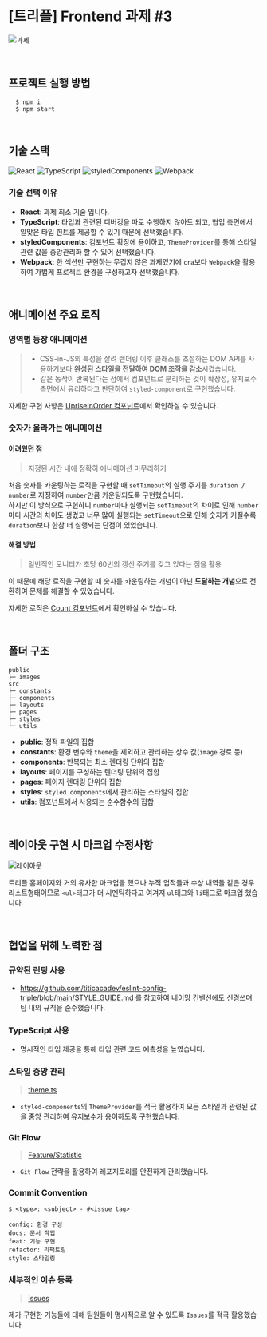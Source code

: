 # [트리플] Frontend 과제 #3
![과제](https://user-images.githubusercontent.com/87295692/174729988-0d704374-4901-4268-a7fe-e1bb34d8e993.gif)

<br />

## 프로젝트 실행 방법

```shell
  $ npm i
  $ npm start
```

<br />

## 기술 스택
<div style="display: inline-block;">
  <img alt="React" src ="https://img.shields.io/badge/React-61DAFB.svg?&style=for-the-badge&logo=React&logoColor=black" />
  <img alt="TypeScript" src ="https://img.shields.io/badge/typescript-3178C6.svg?&style=for-the-badge&logo=typescript&logoColor=white"/>
  <img alt="styledComponents" src ="https://img.shields.io/badge/styledComponents-DB7093.svg?&style=for-the-badge&logo=styledComponents&logoColor=white"/>
  <img alt="Webpack" src ="https://img.shields.io/badge/webpack-8DD6F9.svg?&style=for-the-badge&logo=webpack&logoColor=black"/>
</div>

### 기술 선택 이유

- **React**: 과제 최소 기술 입니다.
- **TypeScript**: 타입과 관련된 디버깅을 따로 수행하지 않아도 되고, 협업 측면에서 알맞은 타입 힌트를 제공할 수 있기 때문에 선택했습니다.
- **styledComponents**: 컴포넌트 확장에 용이하고, `ThemeProvider`를 통해 스타일 관련 값을 중앙관리화 할 수 있어 선택했습니다.
- **Webpack**: 한 섹션만 구현하는 무겁지 않은 과제였기에 `cra`보다 `Webpack`을 활용하여 가볍게 프로젝트 환경을 구성하고자 선택했습니다.

<br />

## 애니메이션 주요 로직

### 영역별 등장 애니메이션

> - CSS-in-JS의 특성을 살려 렌더링 이후 클래스를 조절하는 DOM API를 사용하기보다 **완성된 스타일을 전달하여 DOM 조작을 감소**시켰습니다.
> - 같은 동작이 반복된다는 점에서 컴포넌트로 분리하는 것이 확장성, 유지보수 측면에서 유리하다고 판단하여 `styled-component`로 구현했습니다.

자세한 구현 사항은 [UpriseInOrder 컴포넌트](https://github.com/sonwonjae/triple-frontend-homework/blob/develop/src/components/UpriseInOrder/UpriseInOrder.style.ts)에서 확인하실 수 있습니다.

### 숫자가 올라가는 애니메이션

#### 어려웠던 점

> 지정된 시간 내에 정확히 애니메이션 마무리하기

처음 숫자를 카운팅하는 로직을 구현할 때 `setTimeout`의 실행 주기를 `duration / number`로 지정하여 `number`만큼 카운팅되도록 구현했습니다.<br />
하지만 이 방식으로 구현하니 `number`마다 실행되는 `setTimeout`의 차이로 인해 `number`마다 시간의 차이도 생겼고 너무 많이 실행되는 `setTimeout`으로 인해 숫자가 커질수록 `duration`보다 한참 더 실행되는 단점이 있었습니다.

#### 해결 방법

> 일반적인 모니터가 초당 60번의 갱신 주기를 갖고 있다는 점을 활용

이 때문에 해당 로직을 구현할 때 숫자를 카운팅하는 개념이 아닌 **도달하는 개념**으로 전환하여 문제를 해결할 수 있었습니다.

자세한 로직은 [Count 컴포넌트](https://github.com/sonwonjae/triple-frontend-homework/blob/develop/src/components/Count/Count.tsx)에서 확인하실 수 있습니다.

<br />

## 폴더 구조

```shell
public
├─ images
src
├─ constants
├─ components
├─ layouts
├─ pages
├─ styles
└─ utils
```

- **public**: 정적 파일의 집합
- **constants**: 환경 변수와 `theme`을 제외하고 관리하는 상수 값(`image` 경로 등)
- **components**: 반복되는 최소 렌더링 단위의 집합
- **layouts**: 페이지를 구성하는 렌더링 단위의 집합
- **pages**: 페이지 렌더링 단위의 집합
- **styles**: `styled components`에서 관리하는 스타일의 집합
- **utils**: 컴포넌트에서 사용되는 순수함수의 집합


<br />

## 레이아웃 구현 시 마크업 수정사항

![레이아웃](https://user-images.githubusercontent.com/87295692/174729037-38c9f61a-e0b4-46cd-8e1e-802097c0ea23.png)

트리플 홈페이지와 거의 유사한 마크업을 했으나 누적 업적들과 수상 내역들 같은 경우 리스트형태이므로 `<ul>`태그가 더 시멘틱하다고 여겨져 `ul`태그와 `li`태그로 마크업 했습니다.

<br />

## 협업을 위해 노력한 점

### 규약된 린팅 사용

- https://github.com/titicacadev/eslint-config-triple/blob/main/STYLE_GUIDE.md 를 참고하여 네이밍 컨벤션에도 신경쓰며 팀 내의 규칙을 준수했습니다.

### TypeScript 사용

- 명시적인 타입 제공을 통해 타입 관련 코드 예측성을 높였습니다.

### 스타일 중앙 관리

> [theme.ts](https://github.com/sonwonjae/triple-frontend-homework/blob/develop/src/styles/theme/index.ts)

- `styled-components`의 `ThemeProvider`를 적극 활용하여 모든 스타일과 관련된 값을 중앙 관리하여 유지보수가 용이하도록 구현했습니다.

### Git Flow

> [Feature/Statistic](https://github.com/sonwonjae/triple-frontend-homework/pull/7)

- `Git Flow` 전략을 활용하여 레포지토리를 안전하게 관리했습니다.

### Commit Convention

```shell
$ <type>: <subject> - #<issue tag>
```

```text
config: 환경 구성
docs: 문서 작업
feat: 기능 구현
refactor: 리팩토링
style: 스타일링
```


### 세부적인 이슈 등록

> [Issues](https://github.com/sonwonjae/triple-frontend-homework/issues)

제가 구현한 기능들에 대해 팀원들이 명시적으로 알 수 있도록 `Issues`를 적극 활용했습니다.
